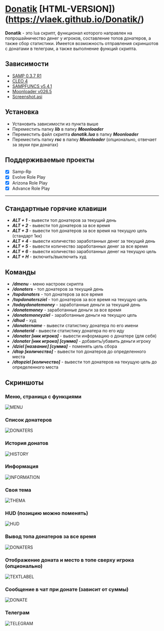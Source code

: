 # [Donatik](https://github.com/Vlaek/Donatik/archive/refs/heads/master.zip) [HTML-VERSION])(https://vlaek.github.io/Donatik/)

**Donatik** - это lua скрипт, функционал которого направлен на попрошайничество денег у игроков, составление топов донатеров, а также сбор статистики. Имеется возможность отправления скриншотов с донатами в телеграм, а также выполнение функций скрипта.

## Зависимости
- [SAMP 0.3.7 R1](http://files.sa-mp.com/sa-mp-0.3.7-install.exe)
- [CLEO 4](https://cleo.li)
- [SAMPFUNCS v5.4.1](https://www.blast.hk/threads/17/)
- [Moonloader v026.5](https://www.blast.hk/threads/13305/)
- [Screenshot.asi](https://www.blast.hk/threads/46045/)
  
## Установка
- Установить зависимости из пункта выше
- Переместить папку ***lib*** в папку ***Moonloader***
- Переместить файл скрипта ***donatik.lua*** в папку ***Moonloader***
- Переместить папку ***rsc*** в папку ***Moonloader*** (опционально, отвечает за звуки при донатах)

## Поддерживаемые проекты
- [X] Samp-Rp
- [X] Evolve Role Play
- [X] Arizona Role Play
- [X] Advance Role Play
___

## Стандартные горячие клавиши
- ***ALT + 1*** - вывести топ донатеров за текущий день
- ***ALT + 2*** - вывести топ донатеров за все время
- ***ALT + 3*** - вывести топ донатеров за все время на текущую цель (стандарт 1кк)
- ***ALT + 4*** - вывести количество заработанных денег за текущий день
- ***ALT + 5*** - вывести количество заработанных денег за все время
- ***ALT + 6*** - вывести количество заработанных денег на текущую цель
- ***ALT + H*** - включить/выключить худ
  
## Команды
- ***/dmenu*** - меню настроек скрипта
- ***/donaters*** - топ донатеров за текущий день
- ***/topdonaters*** - топ донатеров за все время
- ***/topdonatersziel*** - топ донатеров за все время на текущую цель
- ***/todaydonatemoney*** - заработанные деньги за текущий день
- ***/donatemoney*** - заработанные деньги за все время
- ***/donatemoneyziel*** - заработанные деньги на текущую цель
- ***/dhud*** - худ
- ***/donatername*** - вывести статистику донатера по его имени
- ***/donaterid*** - вывести статистику донатера по его иду
- ***/donater [ник игрока]*** - вывести информацию о донатере (для себя)
- ***/donater [ник игрока] [сумма]*** - добавить/убавить деньги игроку
- ***/dziel [название] [сумма]*** - поменять цель сбора
- ***/dtop [количество]*** - вывести топ донатеров до определенного места
- ***/dtopziel [количество]*** - вывести топ донатеров на текущую цель до определенного места

## Скриншоты
### Меню, страница с функциями
![MENU](https://i.imgur.com/GlnaIIo.png)
### Список донатеров
![DONATERS](https://i.imgur.com/Edz9mZO.png)
### История донатов
![HISTORY](https://i.imgur.com/1jUqG10.png)
### Информация
![INFORMATION](https://i.imgur.com/YSt8m55.png)
### Своя тема
![THEMA](https://i.imgur.com/I96z2X8.png)
### HUD (позицию можно поменять)
![HUD](https://i.imgur.com/s5pTSap.png)
### Вывод топа донатеров за все время
![DONATERS](https://i.imgur.com/6qz79KK.png)
### Отображение доната и место в топе сверху игрока (опционально)
![TEXTLABEL](https://i.imgur.com/PrfAUw1.png)
### Сообщение в чат при донате (зависит от суммы)
![DONATE](https://i.imgur.com/br2gJzu.png)
### Телеграм
![TELEGRAM](https://i.imgur.com/e07SbrM.png)
